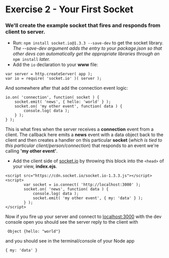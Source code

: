 # Exercise 2 - Your First Socket
### We'll create the example socket that fires and responds from client to server.

- Run: `npm install socket.io@1.3.3 --save-dev` to get the socket library. *The --save-dev argument adds the entry to your package.json so that other devs can automatically get the appropriate libraries through an* `npm install` *later.*
- Add the `io` declaration to your **www** file: 
```
var server = http.createServer( app );
var io = require( 'socket.io' )( server );
```

And somewhere after that add the connection event logic:

```
io.on( 'connection', function( socket ) {
	socket.emit( 'news', { hello: 'world' } );
	socket.on( 'my other event', function( data ) {
		console.log( data );
	} );
} );
```

This is what fires when the server receives a **connection** event from a client. The callback here emits a **news** event with a data object back to the client and then creates a handler on this particular **socket** (*which is tied to this particular client/person/connection*) that responds to an event we're calling **'my other event'**. 

- Add the client side of [socket.io](http://socket.io) by throwing this block into the `<head>` of your view, **index.ejs**.
```
<script src="https://cdn.socket.io/socket.io-1.3.3.js"></script>
<script>
        var socket = io.connect( 'http://localhost:3000' );
        socket.on( 'news', function( data ) {
            console.log( data );
            socket.emit( 'my other event', { my: 'data' } );
        } );
</script>
```

Now if you fire up your server and connect to [localhost:3000](http://localhost:3000) with the dev console open you should see the server reply to the client with
```
 Object {hello: "world"}
```

and you should see in the terminal/console of your Node app
```
{ my: 'data' }
```
